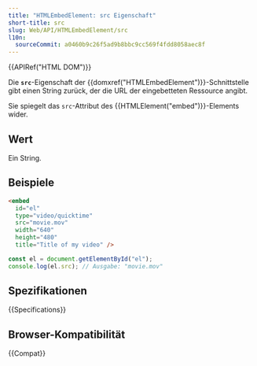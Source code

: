 ```yaml
---
title: "HTMLEmbedElement: src Eigenschaft"
short-title: src
slug: Web/API/HTMLEmbedElement/src
l10n:
  sourceCommit: a0460b9c26f5ad9b8bbc9cc569f4fdd8058aec8f
---
```


{{APIRef("HTML DOM")}}

Die **`src`**-Eigenschaft der {{domxref("HTMLEmbedElement")}}-Schnittstelle gibt einen String zurück, der die URL der eingebetteten Ressource angibt.

Sie spiegelt das `src`-Attribut des {{HTMLElement("embed")}}-Elements wider.

## Wert

Ein String.

## Beispiele

```html
<embed
  id="el"
  type="video/quicktime"
  src="movie.mov"
  width="640"
  height="480"
  title="Title of my video" />
```

```js
const el = document.getElementById("el");
console.log(el.src); // Ausgabe: "movie.mov"
```

## Spezifikationen

{{Specifications}}

## Browser-Kompatibilität

{{Compat}}
